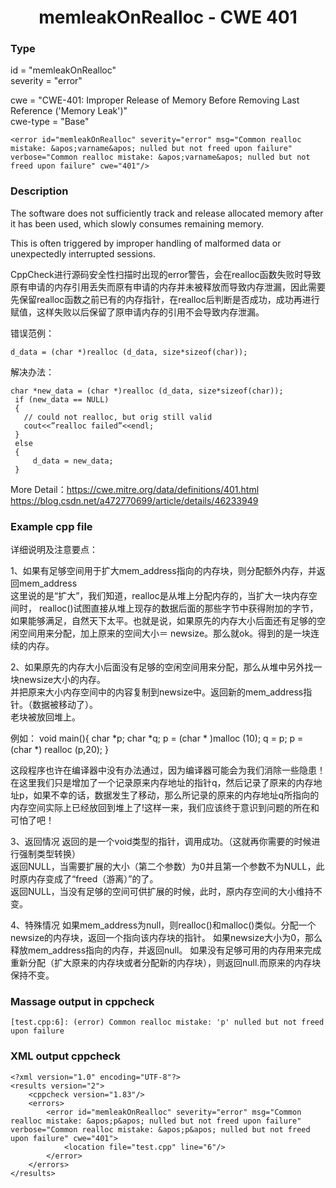 # <center> memleakOnRealloc - CWE 401



### Type

id = "memleakOnRealloc"  
severity = "error"

cwe = "CWE-401: Improper Release of Memory Before Removing Last Reference ('Memory Leak')"  
cwe-type = "Base"

    <error id="memleakOnRealloc" severity="error" msg="Common realloc mistake: &apos;varname&apos; nulled but not freed upon failure" verbose="Common realloc mistake: &apos;varname&apos; nulled but not freed upon failure" cwe="401"/>



### Description

The software does not sufficiently track and release allocated memory after it has been used, which slowly consumes remaining memory.

This is often triggered by improper handling of malformed data or unexpectedly interrupted sessions.

CppCheck进行源码安全性扫描时出现的error警告，会在realloc函数失败时导致原有申请的内存引用丢失而原有申请的内存并未被释放而导致内存泄漏，因此需要先保留realloc函数之前已有的内存指针，在realloc后判断是否成功，成功再进行赋值，这样失败以后保留了原申请内存的引用不会导致内存泄漏。

错误范例：

	d_data = (char *)realloc (d_data, size*sizeof(char));

解决办法：

	char *new_data = (char *)realloc (d_data, size*sizeof(char));
	 if (new_data == NULL)
	 {
	   // could not realloc, but orig still valid
	   cout<<”realloc failed”<<endl;
	 }
	 else
	 {
	     d_data = new_data;
	 }

More Detail：https://cwe.mitre.org/data/definitions/401.html   
https://blog.csdn.net/a472770699/article/details/46233949


### Example cpp file

详细说明及注意要点：  

1、如果有足够空间用于扩大mem_address指向的内存块，则分配额外内存，并返回mem_address  
这里说的是“扩大”，我们知道，realloc是从堆上分配内存的，当扩大一块内存空间时， realloc()试图直接从堆上现存的数据后面的那些字节中获得附加的字节，如果能够满足，自然天下太平。也就是说，如果原先的内存大小后面还有足够的空闲空间用来分配，加上原来的空间大小＝ newsize。那么就ok。得到的是一块连续的内存。   

2、如果原先的内存大小后面没有足够的空闲空间用来分配，那么从堆中另外找一块newsize大小的内存。  
并把原来大小内存空间中的内容复制到newsize中。返回新的mem_address指针。（数据被移动了）。  
老块被放回堆上。  

例如： 
	void main(){
		char *p;
		char *q; 
		p = (char * )malloc (10); 
		q = p; 
		p = (char *) realloc (p,20); 
	}

这段程序也许在编译器中没有办法通过，因为编译器可能会为我们消除一些隐患！在这里我们只是增加了一个记录原来内存地址的指针q，然后记录了原来的内存地址p，如果不幸的话，数据发生了移动，那么所记录的原来的内存地址q所指向的内存空间实际上已经放回到堆上了!这样一来，我们应该终于意识到问题的所在和可怕了吧！  
 
3、返回情况 
返回的是一个void类型的指针，调用成功。（这就再你需要的时候进行强制类型转换）  
返回NULL，当需要扩展的大小（第二个参数）为0并且第一个参数不为NULL，此时原内存变成了“freed（游离）”的了。   
返回NULL，当没有足够的空间可供扩展的时候，此时，原内存空间的大小维持不变。  
 
4、特殊情况 
如果mem_address为null，则realloc()和malloc()类似。分配一个newsize的内存块，返回一个指向该内存块的指针。
如果newsize大小为0，那么释放mem_address指向的内存，并返回null。 
如果没有足够可用的内存用来完成重新分配（扩大原来的内存块或者分配新的内存块），则返回null.而原来的内存块保持不变。

### Massage output in cppcheck

	[test.cpp:6]: (error) Common realloc mistake: 'p' nulled but not freed upon failure



### XML output cppcheck

	<?xml version="1.0" encoding="UTF-8"?>
	<results version="2">
	    <cppcheck version="1.83"/>
	    <errors>
	        <error id="memleakOnRealloc" severity="error" msg="Common realloc mistake: &apos;p&apos; nulled but not freed upon failure" verbose="Common realloc mistake: &apos;p&apos; nulled but not freed upon failure" cwe="401">
	            <location file="test.cpp" line="6"/>
	        </error>
	    </errors>
	</results>
